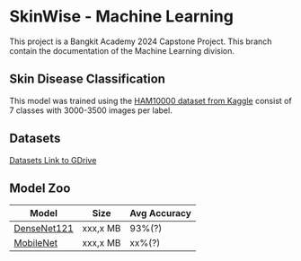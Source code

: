 # SkinWise - Machine Learning
This project is a Bangkit Academy 2024 Capstone Project. This branch contain the documentation of the Machine Learning division.

## Skin Disease Classification
This model was trained using the [HAM10000 dataset from Kaggle](https://www.kaggle.com/datasets/artakusuma/basedir) consist of 7 classes with 3000-3500 images per label. 

## Datasets
[Datasets Link to GDrive](https://drive.google.com/file/d/1Kjt7cOPPJFT0pb4rVDDAE6gOMbK4ktYq/view?usp=sharing)

## Model Zoo
| Model         | Size          | Avg Accuracy  |
| ------------- | ------------- | ------------- |
| [DenseNet121](https://drive.google.com/file/d/1gH1w58O67Gel-IWiKUWxB5HGHgCTi8rh/view?usp=sharing)   | xxx,x MB      | 93%(?)        |
| [MobileNet]()     | xxx,x MB      | xx%(?)        |
